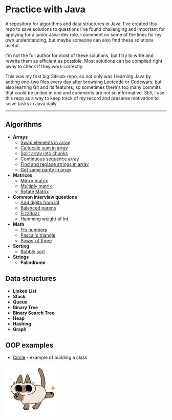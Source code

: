 # Practice with Java 

A repository for algorithms and data structures in Java. I've created this repo to save solutions to questions I've found challenging and important for applying for a junior Java-dev role. I comment on some of the lines for my own understanding, but maybe someone can also find these solutions useful. 

I'm not the full author for most of these solutions, but I try to write and rewrite them as efficient as possible. Most solutions can be compiled right away to check if they work correctly.

This was my first big GitHub-repo, so not only was I learning Java by adding one-two files every day after browsing Leetcode or Codewars, but also learтing Git and its features, so sometimes there's too many commits that could be united in one and comments are not so informative. Still, I use this repo as a way to keep track of my record and preserve motivation to solve tasks in Java daily. 

<hr/>

## Algorithms
* **Arrays**
  * [Swap elements in array](https://github.com/Linkshegelianer/practice-with-java/blob/main/Solutions-to-small-tasks/Swap-elements-in-array.java)
  * [Caltucale sum in array](https://github.com/Linkshegelianer/practice-with-java/blob/main/Solutions-to-small-tasks/Caltucale-sum-in-array.java)
  * [Split array into chunks](https://github.com/Linkshegelianer/practice-with-java/blob/main/Solutions-to-small-tasks/Split-array-into-chunks.java)
  * [Continuous sequence array](https://github.com/Linkshegelianer/practice-with-java/blob/main/Solutions-to-small-tasks/Continuous-sequence-array.java)
  * [Find and replace strings in array](https://github.com/Linkshegelianer/practice-with-java/blob/main/Solutions-to-small-tasks/Find-and-replace-strings-in-array.java)
  * [Get same parity in array](https://github.com/Linkshegelianer/practice-with-java/blob/main/Solutions-to-small-tasks/Get-same-parity-in-array.java)
* **Matrices**
  * [Mirror matrix](https://github.com/Linkshegelianer/practice-with-java/blob/main/Solutions-to-small-tasks/Mirror-matrix.java)
  * [Multiply matrix](https://github.com/Linkshegelianer/practice-with-java/blob/main/Solutions-to-small-tasks/Multiply-matrix.java)
  * [Rotate Matrix](https://github.com/Linkshegelianer/practice-with-java/blob/main/Solutions-to-small-tasks/Rotate-Matrix.java)
* **Common interview questions**
  * [Add digits from int](https://github.com/Linkshegelianer/practice-with-java/blob/main/Solutions-to-small-tasks/Add-digits-from-int.java)
  * [Balanced parens](https://github.com/Linkshegelianer/practice-with-java/blob/main/Solutions-to-small-tasks/Balanced-parens.java)
  * [FizzBuzz](https://github.com/Linkshegelianer/practice-with-java/blob/main/Solutions-to-small-tasks/FizzBuzz.java)
  * [Hamming weight of int](https://github.com/Linkshegelianer/practice-with-java/blob/main/Solutions-to-small-tasks/Hamming-weight-of-int.java)
* **Math**
  * [Fib numbers](https://github.com/Linkshegelianer/practice-with-java/blob/main/Solutions-to-small-tasks/Fib-numbers.java)
  * [Pascal's triangle](https://github.com/Linkshegelianer/practice-with-java/blob/main/Solutions-to-small-tasks/PascalsTriangle.java)
  * [Power of three](https://github.com/Linkshegelianer/practice-with-java/blob/main/Solutions-to-small-tasks/Power-of-three.java)
* **Sorting**
  * [Bubble sort](https://github.com/Linkshegelianer/practice-with-java/blob/main/Solutions-to-small-tasks/Bubble-sort.java)
* **Strings**
  * **Palindrome**

## Data structures
* **Linked List**
* **Stack**
* **Queue**
* **Binary Tree**
* **Binary Search Tree**   
* **Heap**      
* **Hashing**  
* **Graph**    
    
## OOP examples
  * [Circle](https://github.com/Linkshegelianer/practice-with-java/blob/main/OOP-explanations/Circle.java) - example of building a class

![](https://github.com/Linkshegelianer/Linkshegelianer/blob/main/411676.160.gif)
